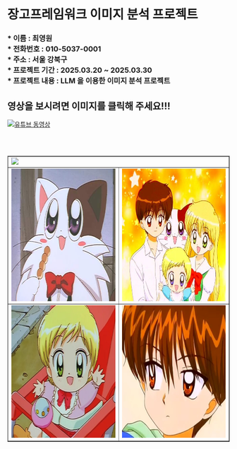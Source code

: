 
<h1> 장고프레임워크 이미지 분석 프로젝트 </h1>

<h3>
* 이름 : 최영원 <br>
* 전화번호 : 010-5037-0001 <br>
* 주소 : 서울 강북구 <br>
* 프로젝트 기간 : 2025.03.20 ~ 2025.03.30 <br>
* 프로젝트 내용 : LLM 을 이용한 이미지 분석 프로젝트   <br>
</h3>


<h2> 영상을 보시려면 이미지를 클릭해 주세요!!! </h2> 

[![유튜브 동영상](https://github.com/majustory/DjangoProject/blob/master/static/img/main.jpg?raw=true)](https://www.youtube.com/watch?v=cgz6o06AQPE)

<br> <br>

<table border=1  width=100%>
<tr  >
  
  <td colspan="2" > <img src="https://github.com/majustory/DjangoProject/blob/master/readme/0.JPG?raw=true"  />  </td>
  
</tr>
  
<tr>
  <td  > <img src="https://github.com/hjk-hjk/flask/blob/master/readme/baba.PNG?raw=true" width=400  height=300  />  </td>
  
  <td  > <img src="https://github.com/hjk-hjk/flask/blob/master/readme/ddd.PNG?raw=true" width=400  height=300  />  </td>
</tr>  

<tr>
  <td  > <img src="https://github.com/hjk-hjk/flask/blob/master/readme/ruda.PNG?raw=true"width=400  height=300  />  </td>
  
  <td  > <img src="https://github.com/hjk-hjk/flask/blob/master/readme/uni.PNG?raw=true" width=400  height=300  />  </td>
</tr>  

</table>

